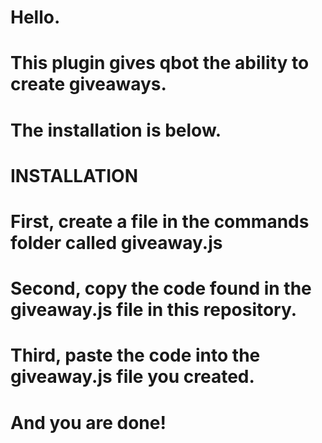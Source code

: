 # Hello. 
# This plugin gives qbot the ability to create giveaways. 
# The installation is below. 

# INSTALLATION
# First, create a file in the commands folder called giveaway.js
# Second, copy the code found in the giveaway.js file in this repository. 
# Third, paste the code into the giveaway.js file you created.
# And you are done! 
